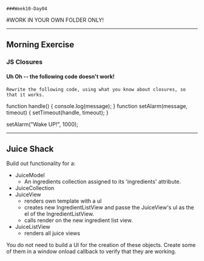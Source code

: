 	###Week10-Day04

#WORK IN YOUR OWN FOLDER ONLY!

---

## Morning Exercise


### JS Closures

#### Uh Oh -- the following code doesn't work!

`Rewrite the following code, using what you know about closures, so that it works.`

function handle() {
	console.log(message);
}
function setAlarm(message, timeout) {
	setTimeout(handle, timeout);
}

setAlarm("Wake UP!", 1000);


------------


## Juice Shack


Build out functionality for a:

- JuiceModel
	- An ingredients collection assigned to its 'ingredients' attribute.
- JuiceCollection
- JuiceView
	- renders own template with a ul
	- creates new IngredientListView and passe the JuiceView's ul as the el of the IngredientListView.
	- calls render on the new ingredient list view.
- JuiceListView
	- renders all juice views

You do not need to build a UI for the creation of these objects.  Create some of them in a window onload callback to verify that they are working.




